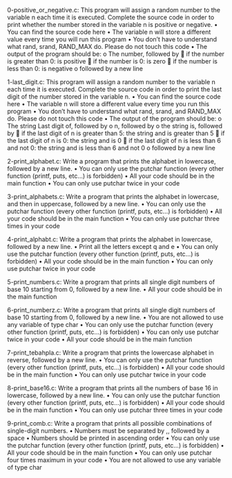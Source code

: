 0-positive_or_negative.c:
This program will assign a random number to the variable n each time it is executed. Complete the source code in order to print whether the number stored in the variable n is positive or negative.
•	You can find the source code here
•	The variable n will store a different value every time you will run this program
•	You don’t have to understand what rand, srand, RAND_MAX do. Please do not touch this code
•	The output of the program should be:
o	The number, followed by
	if the number is greater than 0: is positive
	if the number is 0: is zero
	if the number is less than 0: is negative
o	followed by a new line

1-last_digit.c:
This program will assign a random number to the variable n each time it is executed. Complete the source code in order to print the last digit of the number stored in the variable n.
•	You can find the source code here
•	The variable n will store a different value every time you run this program
•	You don’t have to understand what rand, srand, and RAND_MAX do. Please do not touch this code
•	The output of the program should be:
o	The string Last digit of, followed by
o	n, followed by
o	the string is, followed by
	if the last digit of n is greater than 5: the string and is greater than 5
	if the last digit of n is 0: the string and is 0
	if the last digit of n is less than 6 and not 0: the string and is less than 6 and not 0
o	followed by a new line

2-print_alphabet.c:
Write a program that prints the alphabet in lowercase, followed by a new line.
•	You can only use the putchar function (every other function (printf, puts, etc…) is forbidden)
•	All your code should be in the main function
•	You can only use putchar twice in your code

3-print_alphabets.c:
Write a program that prints the alphabet in lowercase, and then in uppercase, followed by a new line.
•	You can only use the putchar function (every other function (printf, puts, etc…) is forbidden)
•	All your code should be in the main function
•	You can only use putchar three times in your code

4-print_alphabt.c:
Write a program that prints the alphabet in lowercase, followed by a new line.
•	Print all the letters except q and e
•	You can only use the putchar function (every other function (printf, puts, etc…) is forbidden)
•	All your code should be in the main function
•	You can only use putchar twice in your code

5-print_numbers.c:
Write a program that prints all single digit numbers of base 10 starting from 0, followed by a new line.
•	All your code should be in the main function

6-print_numberz.c:
Write a program that prints all single digit numbers of base 10 starting from 0, followed by a new line.
•	You are not allowed to use any variable of type char
•	You can only use the putchar function (every other function (printf, puts, etc…) is forbidden)
•	You can only use putchar twice in your code
•	All your code should be in the main function

7-print_tebahpla.c:
Write a program that prints the lowercase alphabet in reverse, followed by a new line.
•	You can only use the putchar function (every other function (printf, puts, etc…) is forbidden)
•	All your code should be in the main function
•	You can only use putchar twice in your code

8-print_base16.c: 
Write a program that prints all the numbers of base 16 in lowercase, followed by a new line.
•	You can only use the putchar function (every other function (printf, puts, etc…) is forbidden)
•	All your code should be in the main function
•	You can only use putchar three times in your code

9-print_comb.c:
Write a program that prints all possible combinations of single-digit numbers.
•	Numbers must be separated by ,, followed by a space
•	Numbers should be printed in ascending order
•	You can only use the putchar function (every other function (printf, puts, etc…) is forbidden)
•	All your code should be in the main function
•	You can only use putchar four times maximum in your code
•	You are not allowed to use any variable of type char
